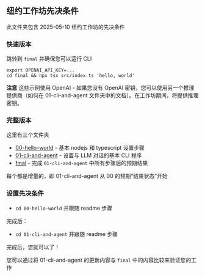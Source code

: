 ## 纽约工作坊先决条件

此文件夹包含 2025-05-10 纽约工作坊的先决条件

### 快速版本

跳转到 `final` 并确保您可以运行 CLI

```
export OPENAI_API_KEY=...
cd final && npx tsx src/index.ts 'hello, world'
```

**注意** 这些示例使用 OpenAI - 如果您没有 OpenAI 密钥，您可以使用另一个推理提供商（如何在 01-cli-and-agent 文件夹中的文档）。在工作坊期间，将提供推理密钥。

### 完整版本

这里有三个文件夹

- [00-hello-world](./00-hello-world) - 基本 nodejs 和 typescript 设置步骤
- [01-cli-and-agent](./01-cli-and-agent) - 设置与 LLM 对话的基本 CLI 程序
- [final](./final) - 完成 `01-cli-and-agent` 中所有步骤后的预期结果

每个都是增量的，即 01-cli-and-agent 从 00 的预期“结束状态”开始

### 设置先决条件

- `cd 00-hello-world` 并跟随 readme 步骤

完成后：

- `cd 01-cli-and-agent` 并跟随 readme 步骤

完成后，您就可以了！

您可以通过将 01-cli-and-agent 的更新内容与 `final` 中的内容比较来验证您的工作
